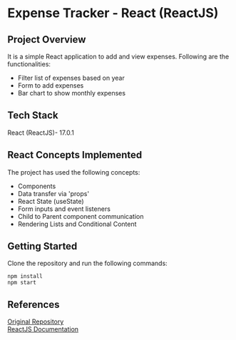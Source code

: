 # Expense Tracker - React (ReactJS)

## Project Overview
It is a simple React application to add and view expenses. Following are the functionalities:
- Filter list of expenses based on year
- Form to add expenses
- Bar chart to show monthly expenses

## Tech Stack
React (ReactJS)- 17.0.1

## React Concepts Implemented
The project has used the following concepts:
- Components
- Data transfer via 'props'
- React State (useState)
- Form inputs and event listeners
- Child to Parent component communication
- Rendering Lists and Conditional Content

## Getting Started
Clone the repository and run the following commands:<br/>
```
npm install
npm start
```

## References
[Original Repository](https://github.com/academind/react-complete-guide-code/tree/03-react-basics-working-with-components/code)<br/>
[ReactJS Documentation](https://reactjs.org/)



